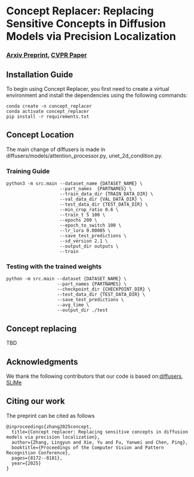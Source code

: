 # Concept Replacer: Replacing Sensitive Concepts in Diffusion Models via Precision Localization
###  [Arxiv Preprint](https://arxiv.org/abs/2412.01244),  [CVPR Paper](https://openaccess.thecvf.com/content/CVPR2025/papers/Zhang_Concept_Replacer_Replacing_Sensitive_Concepts_in_Diffusion_Models_via_Precision_CVPR_2025_paper.pdf)

## Installation Guide
To begin using Concept Replacer, you first need to create a virtual environment and install the dependencies using the following commands:
```
conda create -n concept_replacer
conda activate concept_replacer
pip install -r requirements.txt
```
## Concept Location
The main change of diffusers is made in diffusers/models/attention_processor.py, unet_2d_condition.py.
### Training Guide
```
python3 -m src.main --dataset_name {DATASET_NAME} \
                    --part_names  {PARTNAMES} \
                    --train_data_dir {TRAIN_DATA_DIR} \
                    --val_data_dir {VAL_DATA_DIR} \
                    --test_data_dir {TEST_DATA_DIR} \
                    --min_crop_ratio 0.6 \
                    --train_t 5 100 \
                    --epochs 200 \
                    --epoch_to_switch 100 \
                    --lr_lora 0.00005 \
                    --save_test_predictions \
                    --sd_version 2.1 \
                    --output_dir outputs \
                    --train
```

### Testing with the trained weights
```
python -m src.main --dataset {DATASET_NAME} \
                   --part_names {PARTNAMES} \
                   --checkpoint_dir {CHECKPOINT_DIR} \
                   --test_data_dir {TEST_DATA_DIR} \
                   --save_test_predictions \
                   --avg_time \
                   --output_dir ./test
```

## Concept replacing
TBD

## Acknowledgments
We thank the following contributors that our code is based on:[diffusers](https://github.com/huggingface/diffusers), [SLiMe](https://github.com/aliasgharkhani/SLiMe)

## Citing our work
The preprint can be cited as follows
```
@inproceedings{zhang2025concept,
  title={Concept replacer: Replacing sensitive concepts in diffusion models via precision localization},
  author={Zhang, Lingyun and Xie, Yu and Fu, Yanwei and Chen, Ping},
  booktitle={Proceedings of the Computer Vision and Pattern Recognition Conference},
  pages={8172--8181},
  year={2025}
}
```
